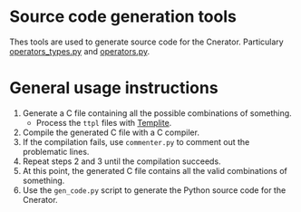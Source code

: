 # Source code generation tools

Thes tools are used to generate source code for the Cnerator.
Particulary [operators_types.py](../core/operators_types.py) and [operators.py](../core/operators.py).

# General usage instructions

1. Generate a C file containing all the possible combinations of something.
    - Process the `ttpl` files with [Templite](https://github.com/Kerrigan29a/templite).
2. Compile the generated C file with a C compiler.
3. If the compilation fails, use `commenter.py` to comment out the problematic lines.
4. Repeat steps 2 and 3 until the compilation succeeds.
5. At this point, the generated C file contains all the valid combinations of something.
6. Use the `gen_code.py` script to generate the Python source code for the Cnerator.	